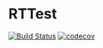 # RTTest

[![Build Status](https://travis-ci.org/lrongtan/RTTest.svg?branch=master)](https://travis-ci.org/lrongtan/RTTest)
[![codecov](https://codecov.io/gh/lrongtan/RTTest/branch/master/graph/badge.svg)](https://codecov.io/gh/lrongtan/RTTest)
